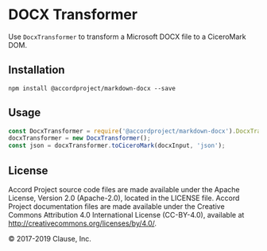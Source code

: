 # DOCX Transformer

Use `DocxTransformer` to transform a Microsoft DOCX file to a CiceroMark DOM.

## Installation

```
npm install @accordproject/markdown-docx --save
```

## Usage

``` javascript
const DocxTransformer = require('@accordproject/markdown-docx').DocxTransformer;
docxTransformer = new DocxTransformer();
const json = docxTransformer.toCiceroMark(docxInput, 'json');
```

## License <a name="license"></a>
Accord Project source code files are made available under the Apache License, Version 2.0 (Apache-2.0), located in the LICENSE file. Accord Project documentation files are made available under the Creative Commons Attribution 4.0 International License (CC-BY-4.0), available at http://creativecommons.org/licenses/by/4.0/.

© 2017-2019 Clause, Inc.
